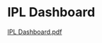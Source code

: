# IPL Dashboard
[IPL Dashboard.pdf](https://github.com/bimalbsp/IPL---2021-Dashboard/files/7465803/IPL.Dashboard.pdf)
